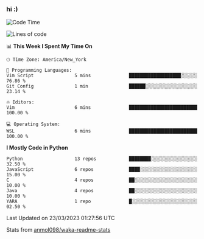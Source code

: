 ### hi :)

<!--START_SECTION:waka-->
![Code Time](http://img.shields.io/badge/Code%20Time-955%20hrs%2018%20mins-blue)

![Lines of code](https://img.shields.io/badge/From%20Hello%20World%20I%27ve%20Written-2.7%20million%20lines%20of%20code-blue)

📊 **This Week I Spent My Time On** 

```text
🕑︎ Time Zone: America/New_York

💬 Programming Languages: 
Vim Script               5 mins              ███████████████████░░░░░░   76.86 % 
Git Config               1 min               ██████░░░░░░░░░░░░░░░░░░░   23.14 % 

🔥 Editors: 
Vim                      6 mins              █████████████████████████   100.00 % 

💻 Operating System: 
WSL                      6 mins              █████████████████████████   100.00 % 
```

**I Mostly Code in Python** 

```text
Python                   13 repos            ████████░░░░░░░░░░░░░░░░░   32.50 % 
JavaScript               6 repos             ████░░░░░░░░░░░░░░░░░░░░░   15.00 % 
C                        4 repos             ██░░░░░░░░░░░░░░░░░░░░░░░   10.00 % 
Java                     4 repos             ██░░░░░░░░░░░░░░░░░░░░░░░   10.00 % 
YARA                     1 repo              █░░░░░░░░░░░░░░░░░░░░░░░░   02.50 % 
```




 Last Updated on 23/03/2023 01:27:56 UTC
<!--END_SECTION:waka-->

Stats from [anmol098/waka-readme-stats](https://github.com/anmol098/waka-readme-stats)